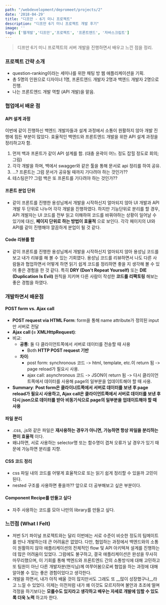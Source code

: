 ```yaml
---
path: "/webdevelopment/depromeet/projects/2"
date: '2018-04-29'
title: "디프만 - 6기 미니 프로젝트"
description: "디프만 6기 미니 프로젝트 개발 후기"
image: ''
tags: ['웹개발','디프만','프로젝트', '프론트엔드', '자바스크립트']
---
```

> 디프만 6기 미니 프로젝트의 서버 개발을 진행하면서 배우고 느낀 점을 정리.

### 프로젝트 간략 소개
- question-ranking이라는 세미나를 위한 채팅 방 웹 애플리케이션을 기획.
- 총 5명의 인원으로 디자이너 1명, 프론트엔드 개발자 2명과 백엔드 개발자 2명으로 진행.
- 나는 프론트엔드 개발 역할 (API 개발)을 맡음.

### 협업에서 배운 점

#### API 설계 과정
이번에 같이 진행하신 백엔드 개발자들과 설계 과정에서 소통이 원활하지 않아 개발 진행에 힘든 부분이 많았다. 효율적인 백엔드와 프론트엔드 개발을 위한 API 설계 과정을 정리하고자 함.
1. 먼저 백과 프론트가 같이 API 설계를 함. (대충 윤곽이 어느 정도 잡힐 정도로 회의; 그림)
2. 각각 개발을 하며, 백에서 swagger와 같은 툴을 통해 문서로 api 정리를 하여 공유.
3. ...? 프론트는 그럼 문서가 공유될 때까지 기다려야 하는 것인가??
4. 테스팅은?? 그럼 백은 또 프론트를 기다려야 하는 것인가??

#### 프론트 분업 단위
- 같이 프론트를 진행한 용성님께서 개발을 시작하신지 얼마되지 않아 UI 개발과 API 개발 두 단위로 나누어 각각 개발을 진행하였다. 하지만 기능단위로 분리를 할 경우, API 개발자는 UI 코드를 전부 읽고 이해하여 코드를 바꿔야하는 상황이 일어날 수 있기에 대신, __페이지 단위로 하는 방법이 효율적__ 으로 보인다. 각각 페이지의 UI와 API를 같이 진행해야 깔끔하게 분업이 될 것 같다.

#### Code 리뷰를 함
 - 같이 프론트를 진행한 용성님께서 개발을 시작하신지 얼마되지 않아 용성님 코드를 보고 내가 리뷰를 해 볼 수 있는 기회였다. 용성님 코드를 리뷰하면서 나도 다른 사람들과 협업하면서 어떻게 하면 읽기 쉽게 코드를 정리하면 좋을 지 생각해 볼 수 있어 좋은 경험을 한 것 같다. 특히 __DRY (Don't Repeat Yourself)__ 또는 __DIE (Duplication Is Evil)__ 원칙을 지키며 다른 사람이 작성한 __코드를 리팩토링__ 해보는 좋은 경험을 하였다.

### 개발하면서 배운점

#### POST form vs. Ajax call
- __POST request via HTML Form__: form을 통해 name attribute가 정의된 input만 서버로 전달
- __Ajax call (= XMLHttpRequest)__: 
- 비교:
    - __공통__: 둘 다 클라이언트쪽에서 서버로 데이터를 전송할 때 사용
        - Both __HTTP POST request 기반__
    - __차이__:
        - post form: synchronous 코드 -> html, template, etc.이 return 됨 -> page reload가 필요시 사용.
        - ajax call: asynchronous 코드 -> JSON이 return 됨 -> 다시 클리이언트쪽에서 데이터를 사용해 page의 일부분을 업데이트해야 할 때 사용.
- __Summary__: __Post form은 클라이너트쪽에서 서버로 데이터를 보낸 후 page reload가 필요시 사용하고, Ajax call은 클라이언트쪽에서 서버로 데이터를 보낸 후 다시 json으로 데이터를 받아 비동기식으로 page의 일부분을 업데이트해야 할 때 사용__

#### 파일 분리
- .css, .js와 같은 파일은 __재사용하는 경우가 아니면, 가능하면 항상 파일을 분리하는 편이 효율적__ 이다. 
- 왜냐하면, 서로 사용하는 selector명 또는 함수명이 겹쳐 오류가 날 경우가 있기 때문에 가능하면 분리를 지향.

#### CSS 코드 정리
- css 파일 내의 코드를 어떻게 효율적으로 또는 읽기 쉽게 정리할 수 있을까 고민이 된다.
- nested 구조를 사용하면 좋을까?? 앞으로 더 공부해보고 싶은 부분이다.

#### Component Recipe를 만들고 싶다
- 자주 사용하는 코드를 모아 나만의 library를 만들고 싶다.

### 느낀점 (What I Felt)
- 저번 5기 파이널 프로젝트와는 달리 이번에는 서로 수준이 비슷한 정도의 팀메이트를 만나 개발하는데 큰 어려움은 없었다. 다만, 협업하는 과정에서 백엔드와의 소통이 원활하지 않아 애플리케이션의 전체적인 flow 및 API 아키텍쳐 설계를 진행하는데 많은 어려움이 있었다. 그럼에도 불구하고, 결국 애플리케이션은 완성을 무사히 마무리했으며, 이 기회를 통해 백엔드와 프론트엔드 간의 소통방식에 대해 고민하고 또 팀원이 아닌 다른 개발자분(현식님)께 여쭈어봄으로써 협업을 하는 과정에 대해 알아볼 수 있는 좋은 경험이었다고 생각한다.
- 개발을 하면서, 내가 아직 배울 것이 많지만서도 그래도 또 __많이 성장했구나__라고 느낄 수 있었다. 이제는 이전처럼 내가 왜 이것도 모르지하며 불안과 초조에 떨며 걱정을 하기보다는 __모를수도 있지라고 생각하고 배우는 자세로 개발에 임할 수 있도록 더욱 노력__ 하고자 한다.